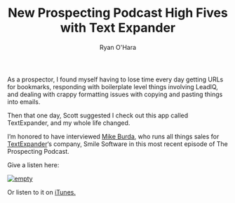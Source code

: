 ﻿---
title: New Prospecting Podcast High Fives with Text Expander
description: A few months ago, a customer of ours, Scott Smith, VP of Sales from CloudApp changed my life. As a marketer, I was losing time having to do annoying copying and pasting for link tracking activities, and remembering how to add code to the end of links for tracking was super hard for me
coverImage: img/leadiq-sunset-blue-color.jpg
publishDate: Dec 8, 2016

author: Ryan O'Hara
authorProfile: Ryan O'Hara has been an early employee at several startups helping them with marketing and prospecting tactics, including Dyn who was acquired by Oracle for $600+ million in 2016. He's had prospecting campaigns featured in Fortune, Mashable, and TheNextWeb. Ryan specializes in branding, business development, prospecting, and coaching people on how to make good digital first impressions. He also mentors two accelerators, The Iron Yard and The Alpha Loft, and hosts The Prospecting Podcast.
authorImage: img/Ryan-OHara-Headshot.png
---

As a prospector, I found myself having to lose time every day getting URLs for bookmarks, responding with boilerplate level things involving LeadIQ, and dealing with crappy formatting issues with copying and pasting things into emails.

Then that one day, Scott suggested I check out this app called TextExpander, and my whole life changed.

I’m honored to have interviewed [Mike Burda](http://twitter.com/mikeburda), who runs all things sales for [TextExpander](http://textexpander.com)‘s company, Smile Software in this most recent episode of The Prospecting Podcast.

Give a listen here:

[![empty](/img/prodcast-leadiq.png)](https://w.soundcloud.com/player/?visual=true&url=https%3A%2F%2Fapi.soundcloud.com%2Ftracks%2F296727873&show_artwork=true&maxwidth=1080&maxheight=1000)

Or listen to it on [iTunes.](https://itunes.apple.com/us/podcast/high-fives-with-textexpander/id1126111869?i=1000378709571&mt=2)